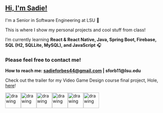 ## [Hi, I'm Sadie!](https://github.com/sadief630)
  I'm a Senior in Software Engineering at LSU 🐯
  
  This is where I show my personal projects and cool stuff from class!
  
  I’m currently learning __React & React Native, Java, Spring Boot, Firebase, SQL (H2, SQLLite, MySQL), and JavaScript__ 🎧
  
### Please feel free to contact me!
__How to reach me: sadieforbes44@gmail.com | sforb11@lsu.edu__

Check out the trailer for my Video Game Design course final project, Hole, [here](https://www.youtube.com/watch?v=1pSON6kTUIo)!

<img src="https://user-images.githubusercontent.com/91307415/206633052-5f2b6e0f-1182-4c53-8a79-b79c072b8b32.png" alt="drawing" width="50"/><img src="https://user-images.githubusercontent.com/91307415/206633165-b4f9da39-05e4-4bc8-8578-98c73b5ee9ed.png" alt="drawing" width="50"/><img src="https://www.blockachain.gr/wp-content/uploads/2018/03/java-coffee-cup-logo.png" alt="drawing" height="50"/><img src="https://cdn-images-1.medium.com/max/1200/1*ti5CnGh_T4Kqy5aCTLJRcg.png" alt="drawing" height="50"/><img src="https://upload.wikimedia.org/wikipedia/commons/thumb/1/18/C_Programming_Language.svg/695px-C_Programming_Language.svg.png" alt="drawing" height="50"/><img src="https://www.shareicon.net/data/512x512/2015/09/06/96676_file_512x512.png" alt="drawing" height="50"/>
